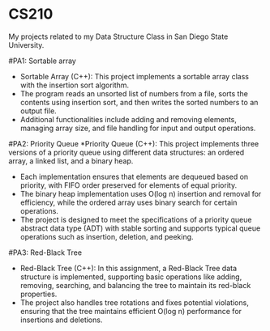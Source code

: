 # CS210
My projects related to my Data Structure Class in San Diego State University. 

#PA1: Sortable array
* Sortable Array (C++): This project implements a sortable array class with the insertion sort algorithm. 
* The program reads an unsorted list of numbers from a file, sorts the contents using insertion sort, and then writes the sorted numbers to an output file.
* Additional functionalities include adding and removing elements, managing array size, and file handling for input and output operations.

#PA2: Priority Queue
*Priority Queue (C++): This project implements three versions of a priority queue using different data structures: an ordered array, a linked list, and a binary heap. 
* Each implementation ensures that elements are dequeued based on priority, with FIFO order preserved for elements of equal priority.
* The binary heap implementation uses O(log n) insertion and removal for efficiency, while the ordered array uses binary search for certain operations.
* The project is designed to meet the specifications of a priority queue abstract data type (ADT) with stable sorting and supports typical queue operations such as insertion, deletion, and peeking.



#PA3: Red-Black Tree
* Red-Black Tree (C++): In this assignment, a Red-Black Tree data structure is implemented, supporting basic operations like adding, removing, searching, and balancing the tree to maintain its red-black properties.
* The project also handles tree rotations and fixes potential violations, ensuring that the tree maintains efficient O(log n) performance for insertions and deletions.

